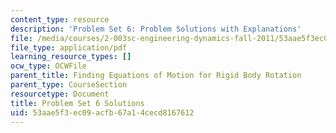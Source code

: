 ```yaml
---
content_type: resource
description: 'Problem Set 6: Problem Solutions with Explanations'
file: /media/courses/2-003sc-engineering-dynamics-fall-2011/53aae5f3ec09acfb67a14cecd8167612_MIT2_003SCF11_pset6_sol.pdf
file_type: application/pdf
learning_resource_types: []
ocw_type: OCWFile
parent_title: Finding Equations of Motion for Rigid Body Rotation
parent_type: CourseSection
resourcetype: Document
title: Problem Set 6 Solutions
uid: 53aae5f3-ec09-acfb-67a1-4cecd8167612
---
```

